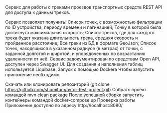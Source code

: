 Сервис для работы с треками проездов транспортных средств
REST API для доступа к данным треков.

Сервис позволяет получить:
Список точек, c возможностью фильтрации по ID устройства, периоду времени и пагинацией;
Точку в которой была достигнута максимальная скорость;
Список треков, где для каждого трека будет указана длительность трека, средняя скорость и пройденное расстояние;
Все треки из БД в формате GeoJson;
Список точек, находящихся в указанном радиусе (в метрах) от точки, с заданной долготой и широтой, и упорядоченных по возрастанию удаленности от неё.
Сервис задокументирован по средствам Open API, доступен через Swagger UI.
Для создания и наполнения таблиц используется Liquibase.
Запуск с помощью Dockerа
Чтобы запустить приложение необходимо

Скачать или клонировать репозиторий (git clone https://github.com/shumitum/avtdr-test-project.git)
Собрать проект командой
mvn clean package
После успешной сборки запустить контейнеры командой
docker-compose up
Проверка работы
Приложение доступно по адресу http://localhost:8080/
